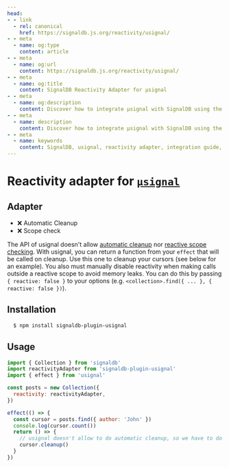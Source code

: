 ```yaml
---
head:
- - link
  - rel: canonical
    href: https://signaldb.js.org/reactivity/usignal/
- - meta
  - name: og:type
    content: article
- - meta
  - name: og:url
    content: https://signaldb.js.org/reactivity/usignal/
- - meta
  - name: og:title
    content: SignalDB Reactivity Adapter for µsignal
- - meta
  - name: og:description
    content: Discover how to integrate µsignal with SignalDB using the reactivity adapter for seamless reactive database integration.
- - meta
  - name: description
    content: Discover how to integrate µsignal with SignalDB using the reactivity adapter for seamless reactive database integration.
- - meta
  - name: keywords
    content: SignalDB, usignal, reactivity adapter, integration guide, JavaScript, TypeScript, manual cleanup, reactivity scope, signaldb-plugin-usignal
---
```

# Reactivity adapter for [`µsignal`](https://github.com/WebReflection/usignal)

## Adapter

* ❌ Automatic Cleanup
* ❌ Scope check

The API of usignal doesn't allow [automatic cleanup](/reactivity/other/#ondispose-callback-void-dependency-dependency) nor [reactive scope checking](/reactivity/other/#isinscope-dependency-dependency-boolean).
With usignal, you can return a function from your `effect` that will be called on cleanup. Use this one to cleanup your cursors (see below for an example).
You also must manually disable reactivity when making calls outside a reactive scope to avoid memory leaks. You can do this by passing `{ reactive: false }` to your options (e.g. `<collection>.find({ ... }, { reactive: false })`).

## Installation

```bash
  $ npm install signaldb-plugin-usignal
```

## Usage

```js
import { Collection } from 'signaldb'
import reactivityAdapter from 'signaldb-plugin-usignal'
import { effect } from 'usignal'

const posts = new Collection({
  reactivity: reactivityAdapter,
})

effect(() => {
  const cursor = posts.find({ author: 'John' })
  console.log(cursor.count())
  return () => {
    // usignal doesn't allow to do automatic cleanup, so we have to do it ourself
    cursor.cleanup()
  }
})
```
